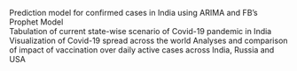 Prediction model for confirmed cases in India using ARIMA and FB’s Prophet Model  
Tabulation of current state-wise scenario of Covid-19 pandemic in India
Visualization of Covid-19 spread across the world
Analyses and comparison of impact of vaccination over daily active cases across India, Russia and USA
